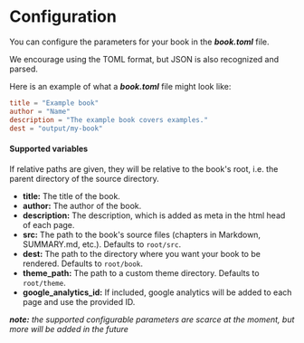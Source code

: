 # Configuration

You can configure the parameters for your book in the ***book.toml*** file.

We encourage using the TOML format, but JSON is also recognized and parsed.

Here is an example of what a ***book.toml*** file might look like:

```toml
title = "Example book"
author = "Name"
description = "The example book covers examples."
dest = "output/my-book"
```

#### Supported variables

If relative paths are given, they will be relative to the book's root, i.e. the
parent directory of the source directory.

- **title:** The title of the book.
- **author:** The author of the book.
- **description:** The description, which is added as meta in the html head of each page.
- **src:** The path to the book's source files (chapters in Markdown, SUMMARY.md, etc.). Defaults to `root/src`.
- **dest:** The path to the directory where you want your book to be rendered. Defaults to `root/book`.
- **theme_path:** The path to a custom theme directory. Defaults to `root/theme`.
- **google_analytics_id:** If included, google analytics will be added to each page and use the provided ID.

***note:*** *the supported configurable parameters are scarce at the moment, but more will be added in the future*
